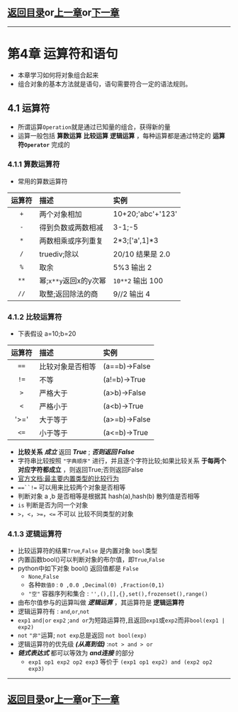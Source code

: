 ## [返回目录][catalogue]or[上一章][pre_chap]or[下一章][next_chap]
-----------------------------------------------------------------------------------
# 第4章 运算符和语句

+ 本章学习如何将对象组合起来
+ 组合对象的基本方法就是语句，语句需要符合一定的语法规则。

## 4.1 运算符

+ 所谓运算`Operation`就是通过已知量的组合，获得新的量
+ 运算一般包括 **算数运算** **比较运算** **逻辑运算** ，每种运算都是通过特定的 **运算符`Operator`** 完成的

### 4.1.1 算数运算符

+ 常用的算数运算符

运算符	|描述			|实例
:------:|:----------------------|:-----
`+`	|两个对象相加		|10+20;'abc'+'123'
`-`	|得到负数或两数相减	|3-1;-5
`*`	|两数相乘或序列重复	|2*3;['a',1]*3
`/`	|truediv;除以		|20/10 结果是 2.0
`%`	|取余			|5%3 输出 2
`**`	|幂;`x**y`返回x的y次幂	|`10**2` 输出 100
`//`	|取整;返回除法的商	|9//2 输出 4



### 4.1.2 比较运算符

+ 下表假设 a=10;b=20

运算符	|描述			|实例
:------:|:----------------------|:--------
`==`	|比较对象是否相等	|(a==b)->False
`!=`	|不等			|(a!=b)->True
`>`	|严格大于		|(a>b)->False
`<`	|严格小于		|(a<b)->True
'>='	|大于等于		|(a>=b)->False
`<=`	|小于等于		|(a<=b)->True


+ __比较关系__ ___成立___ 返回 ___True___ ; ___否则返回 False___
+ 字符串比较按照 `"字典顺序"` 进行，并且逐个字符比较;如果比较关系 **于每两个对应字符都成立** ，则返回True;否则返回False
+ [官方文档:最主要内置类型的比较行为](https://docs.python.org/zh-cn/3/reference/expressions.html#operator-precedence)
+ `==``!=` 可以用来比较两个对象是否相等
+ 判断对象 a ,b 是否相等是根据其 hash(a),hash(b) 散列值是否相等
+ `is` 判断是否为同一个对象
+ `>`，`<`，`>=`，`<=` 不可以 比较不同类型的对象

### 4.1.3 逻辑运算符

+ 比较运算符的结果`True`,`False` 是内置对象 `bool`类型
+ 内置函数bool()可以判断对象的布尔值，即`True`,`False`
+ python中如下对象 bool() 返回值都是 `False`
	- `None`,`False`
	- 各种`数值0` : `0 ,0.0 ,Decimal(0) ,Fraction(0,1)`
	- `"空"` 容器序列和集合 : `'',(),[],{},set(),frozenset(),range()`
+ 由布尔值参与的运算叫做 ***逻辑运算*** ，其运算符是 **逻辑运算符** 
+ 逻辑运算符有 : `and`,`or`,`not`
+ `exp1` `and|or` `exp2` ;`and or`为短路运算符,且返回`exp1`或`exp2`而非`bool(exp1 | exp2)`
+ `not` `"非"`运算; `not exp`总是返回 `not bool(exp)`
+ 逻辑运算符的优先级 ***(从高到低)*** :`not > and > or`
+ ___链式表达式___ 都可以等效为  ___and连接___ 的部分
	- `exp1 op1 exp2 op2 exp3` 等价于 `(exp1 op1 exp2) and (exp2 op2 exp3)`




-----------------------------------------------------------------------------------
## [返回目录][catalogue]or[上一章][pre_chap]or[下一章][next_chap]
[catalogue]: ../2021-01-21-chap4.md
[pre_chap]: ../2021-01-21-chap4.md
[next_chap]: chap4_2_Simple_statements.md
